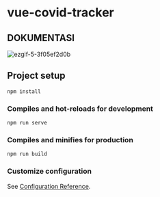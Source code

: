 # vue-covid-tracker

## DOKUMENTASI
![ezgif-5-3f05ef2d0b](https://user-images.githubusercontent.com/58242304/189258370-2d69a134-afe8-40f5-ac7b-f0355d3ea5fb.gif)


## Project setup
```
npm install
```

### Compiles and hot-reloads for development
```
npm run serve
```

### Compiles and minifies for production
```
npm run build
```

### Customize configuration
See [Configuration Reference](https://cli.vuejs.org/config/).






